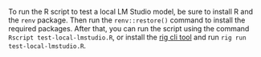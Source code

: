 To run the R script to test a local LM Studio model, be sure to install R and the `renv` package. Then run the `renv::restore()` command to install the required packages. After that, you can run the script using the command `Rscript test-local-lmstudio.R`, or install the [rig cli tool](https://github.com/r-lib/rig) and run `rig run test-local-lmstudio.R`.
